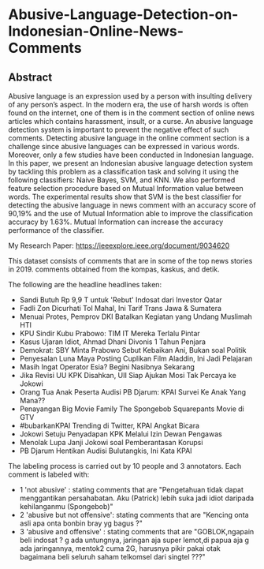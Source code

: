 # Abusive-Language-Detection-on-Indonesian-Online-News-Comments

## Abstract
Abusive language is an expression used by a person with insulting delivery of any person’s aspect. In the modern era, the use of harsh words is often found on the internet, one of them is in the comment section of online news articles which contains harassment, insult, or a curse. An abusive language detection system is important to prevent the negative effect of such comments. Detecting abusive language in the online comment section is a challenge since abusive languages can be expressed in various words. Moreover, only a few studies have been conducted in Indonesian language. In this paper, we present an Indonesian abusive language detection system by tackling this problem as a classification task and solving it using the following classifiers: Naive Bayes, SVM, and KNN. We also performed feature selection procedure based on Mutual Information value between words. The experimental results show that SVM is the best classifier for detecting the abusive language in news comment with an accuracy score of 90,19% and the use of Mutual Information able to improve the classification accuracy by 1.63%. Mutual Information can increase the accuracy performance of the classifier.

My Research Paper: https://ieeexplore.ieee.org/document/9034620

This dataset consists of comments that are in some of the top news stories in 2019. comments obtained from the kompas, kaskus, and detik.

The following are the headline headlines taken:
- Sandi Butuh Rp 9,9 T untuk 'Rebut' Indosat dari Investor Qatar
- Fadli Zon Dicurhati Tol Mahal, Ini Tarif Trans Jawa & Sumatera
- Menuai Protes, Pemprov DKI Batalkan Kegiatan yang Undang Muslimah HTI
- KPU Sindir Kubu Prabowo: TIM IT Mereka Terlalu Pintar
- Kasus Ujaran Idiot, Ahmad Dhani Divonis 1 Tahun Penjara
- Demokrat: SBY Minta Prabowo Sebut Kebaikan Ani, Bukan soal Politik
- Penyesalan Luna Maya Posting Cuplikan Film Aladdin, Ini Jadi Pelajaran
- Masih Ingat Operator Esia? Begini Nasibnya Sekarang
- Jika Revisi UU KPK Disahkan, UII Siap Ajukan Mosi Tak Percaya ke Jokowi
- Orang Tua Anak Peserta Audisi PB Djarum: KPAI Survei Ke Anak Yang Mana??
- Penayangan Big Movie Family The Spongebob Squarepants Movie di GTV 
- #bubarkanKPAI Trending di Twitter, KPAI Angkat Bicara
- Jokowi Setuju Penyadapan KPK Melalui Izin Dewan Pengawas
- Menolak Lupa Janji Jokowi soal Pemberantasan Korupsi
- PB Djarum Hentikan Audisi Bulutangkis, Ini Kata KPAI


The labeling process is carried out by 10 people and 3 annotators. Each comment is labeled with: 
- 1 'not abusive' : stating comments that are "Pengetahuan tidak dapat menggantikan persahabatan. Aku (Patrick) lebih suka jadi idiot daripada kehilanganmu (Spongebob)"
- 2 'abusive but not offensive': stating comments that are "Kencing onta asli apa onta bonbin bray yg bagus ?"
- 3 'abusive and offensive' : ⁣⁣stating comments that are "GOBLOK,ngapain beli indosat ? g ada untungnya, jaringan aja super lemot,di papua aja g ada jaringannya, mentok2 cuma 2G, harusnya pikir pakai otak bagaimana beli seluruh saham telkomsel dari singtel ???"
